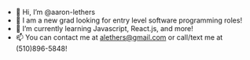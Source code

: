 - 👋 Hi, I’m @aaron-lethers
- 👀 I am a new grad looking for entry level software programming roles!
- 🌱 I’m currently learning Javascript, React.js, and more!
- 📫 You can contact me at alethers@gmail.com or call/text me at (510)896-5848!
